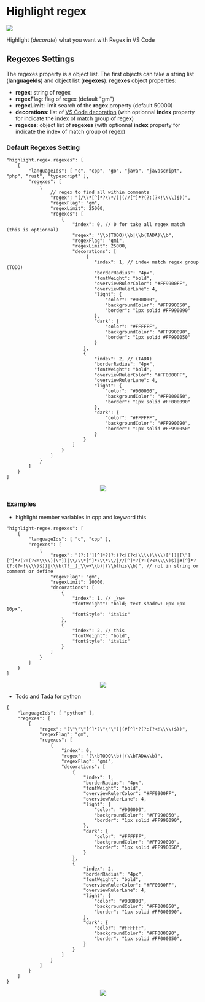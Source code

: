 # Highlight regex
[![](https://vsmarketplacebadge.apphb.com/version/mblet.highlight-regex.svg)](https://marketplace.visualstudio.com/items?itemName=mblet.highlight-regex)

Highlight (*decorate*) what you want with Regex in VS Code

## Regexes Settings

The regexes property is a object list.
The first objects can take a string list (**languageIds**) and object list (**regexes**).
**regexes** object properties:
- **regex**: string of regex
- **regexFlag**: flag of regex (default "gm")
- **regexLimit**: limit search of the **regex** property (default 50000)
- **decorations**: list of [VS Code decoration](https://code.visualstudio.com/api/references/vscode-api#DecorationRenderOptions) (with optionnal **index** property for indicate the index of match group of regex)
- **regexes**: object list of **regexes** (with optionnal **index** property for indicate the index of match group of regex)

### Default Regexes Setting
```jsonc
"highlight.regex.regexes": [
    {
        "languageIds": [ "c", "cpp", "go", "java", "javascript", "php", "rust", "typescript" ],
        "regexes": [
            {
                // regex to find all within comments
                "regex": "(/\\*[^]*?\\*/)|(//[^]*?(?:(?<!\\\\)$))",
                "regexFlag": "gm",
                "regexLimit": 25000,
                "regexes": [
                    {
                        "index": 0, // 0 for take all regex match (this is optionnal)
                        "regex": "\\b(TODO)\\b|\\b(TADA)\\b",
                        "regexFlag": "gmi",
                        "regexLimit": 25000,
                        "decorations": [
                             {
                                "index": 1, // index match regex group (TODO)
                                "borderRadius": "4px",
                                "fontWeight": "bold",
                                "overviewRulerColor": "#FF9900FF",
                                "overviewRulerLane": 4,
                                "light": {
                                    "color": "#000000",
                                    "backgroundColor": "#FF990050",
                                    "border": "1px solid #FF990090"
                                },
                                "dark": {
                                    "color": "#FFFFFF",
                                    "backgroundColor": "#FF990090",
                                    "border": "1px solid #FF990050"
                                }
                            },
                            {
                                "index": 2, // (TADA)
                                "borderRadius": "4px",
                                "fontWeight": "bold",
                                "overviewRulerColor": "#FF0000FF",
                                "overviewRulerLane": 4,
                                "light": {
                                    "color": "#000000",
                                    "backgroundColor": "#FF000050",
                                    "border": "1px solid #FF000090"
                                },
                                "dark": {
                                    "color": "#FFFFFF",
                                    "backgroundColor": "#FF990090",
                                    "border": "1px solid #FF990050"
                                }
                            }
                        ]
                    }
                ]
            }
        ]
    }
]
```
<p align="center">
  <img src="images/settingRegexes.drawio.png" >
</p>

### Examples

- highlight member variables in cpp and keyword this
```jsonc
"highlight-regex.regexes": [
    {
        "languageIds": [ "c", "cpp" ],
        "regexes": [
            {
                "regex": "(?:['][^]*?(?:(?<!(?<!\\\\)\\\\)['])|[\"][^]*?(?:(?<!\\\\)[\"])|\\/\\*[^]*?\\*\\/|//[^]*?(?:(?<!\\\\)$)|#[^]*?(?:(?<!\\\\)$))|(\\b(?!__)_\\w+\\b)|(\\bthis\\b)", // not in string or comment or define
                "regexFlag": "gm",
                "regexLimit": 10000,
                "decorations": [
                    {
                        "index": 1, // _\w+
                        "fontWeight": "bold; text-shadow: 0px 0px 10px",
                        "fontStyle": "italic"
                    },
                    {
                        "index": 2, // this
                        "fontWeight": "bold",
                        "fontStyle": "italic"
                    }
                ]
            }
        ]
    }
]
```

<p align="center">
  <img src="images/memberVariableThis.drawio.png" >
</p>

- Todo and Tada for python
```jsonc
{
    "languageIds": [ "python" ],
    "regexes": [
        {
            "regex": "(\"\"\"[^]*?\"\"\")|(#[^]*?(?:(?<!\\\\)$))",
            "regexFlag": "gm",
            "regexes": [
                {
                    "index": 0,
                    "regex": "(\\bTODO\\b)|(\\bTADA\\b)",
                    "regexFlag": "gmi",
                    "decorations": [
                        {
                            "index": 1,
                            "borderRadius": "4px",
                            "fontWeight": "bold",
                            "overviewRulerColor": "#FF9900FF",
                            "overviewRulerLane": 4,
                            "light": {
                                "color": "#000000",
                                "backgroundColor": "#FF990050",
                                "border": "1px solid #FF990090",
                            },
                            "dark": {
                                "color": "#FFFFFF",
                                "backgroundColor": "#FF990090",
                                "border": "1px solid #FF990050",
                            }
                        },
                        {
                            "index": 2,
                            "borderRadius": "4px",
                            "fontWeight": "bold",
                            "overviewRulerColor": "#FF0000FF",
                            "overviewRulerLane": 4,
                            "light": {
                                "color": "#000000",
                                "backgroundColor": "#FF000050",
                                "border": "1px solid #FF000090",
                            },
                            "dark": {
                                "color": "#FFFFFF",
                                "backgroundColor": "#FF000090",
                                "border": "1px solid #FF000050",
                            }
                        }
                    ]
                }
            ]
        }
    ]
}
```
<p align="center">
  <img src="images/pythonTodoTada.drawio.png" >
</p>